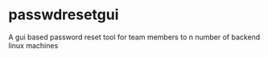 # passwdresetgui
A gui based password reset tool for team members to n number of backend linux machines
